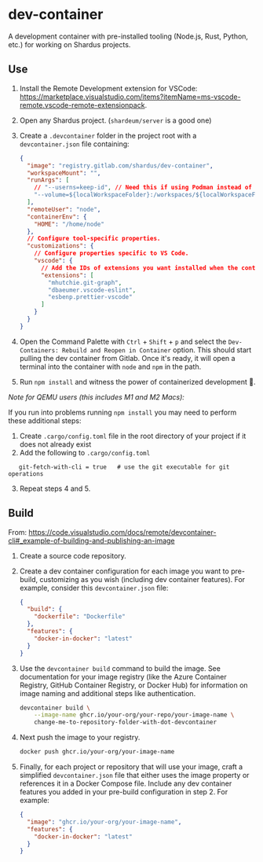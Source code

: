 # dev-container

A development container with pre-installed tooling (Node.js, Rust, Python, etc.) for working on Shardus projects.

## Use

1. Install the Remote Development extension for VSCode: https://marketplace.visualstudio.com/items?itemName=ms-vscode-remote.vscode-remote-extensionpack.

2. Open any Shardus project. (`shardeum/server` is a good one)

3. Create a `.devcontainer` folder in the project root with a `devcontainer.json` file containing:

    ```json
    {
      "image": "registry.gitlab.com/shardus/dev-container",
      "workspaceMount": "",
      "runArgs": [
        // "--userns=keep-id", // Need this if using Podman instead of Docker
        "--volume=${localWorkspaceFolder}:/workspaces/${localWorkspaceFolderBasename}:Z"
      ],
      "remoteUser": "node",
      "containerEnv": {
        "HOME": "/home/node"
      },
      // Configure tool-specific properties.
      "customizations": {
        // Configure properties specific to VS Code.
        "vscode": {
          // Add the IDs of extensions you want installed when the container is created.
          "extensions": [
            "mhutchie.git-graph",
            "dbaeumer.vscode-eslint",
            "esbenp.prettier-vscode"
          ]
        }
      }
    }
    ```


4. Open the Command Palette with `Ctrl` + `Shift` + `p` and select the `Dev-Containers: Rebuild and Reopen in Container` option. This should start pulling the dev container from Gitlab. Once it's ready, it will open a terminal into the container with `node` and `npm` in the path.

5. Run `npm install` and witness the power of containerized development 🙂.

*Note for QEMU users (this includes M1 and M2 Macs):*

  If you run into problems running `npm install` you may need to perform these additional steps:
  1. Create `.cargo/config.toml` file in the root directory of your project if it does not already exist
  2. Add the following to `.cargo/config.toml`
  ```[net]
     git-fetch-with-cli = true   # use the git executable for git operations
  ```
  3. Repeat steps 4 and 5.

## Build

From: https://code.visualstudio.com/docs/remote/devcontainer-cli#_example-of-building-and-publishing-an-image

1. Create a source code repository.

2. Create a dev container configuration for each image you want to pre-build, customizing as you wish (including dev container features). For example, consider this `devcontainer.json` file:

    ```json
    {
      "build": {
        "dockerfile": "Dockerfile"
      },
      "features": {
        "docker-in-docker": "latest"
      }
    }
    ```

3. Use the `devcontainer build` command to build the image. See documentation for your image registry (like the Azure Container Registry, GitHub Container Registry, or Docker Hub) for information on image naming and additional steps like authentication.

    ```bash
    devcontainer build \
        --image-name ghcr.io/your-org/your-repo/your-image-name \
        change-me-to-repository-folder-with-dot-devcontainer
    ```

4. Next push the image to your registry.

    ```bash
    docker push ghcr.io/your-org/your-image-name
    ```

5. Finally, for each project or repository that will use your image, craft a simplified `devcontainer.json` file that either uses the image property or references it in a Docker Compose file. Include any dev container features you added in your pre-build configuration in step 2. For example:

    ```json
    {
      "image": "ghcr.io/your-org/your-image-name",
      "features": {
        "docker-in-docker": "latest"
      }
    }
    ```

